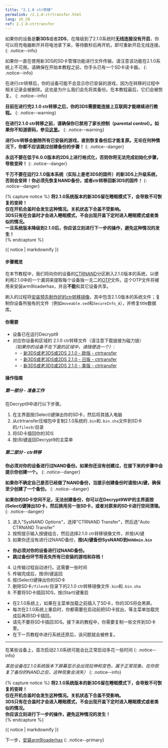 ```yaml
---
title: "2.1.0 ctr转移"
permalink: /2.1.0-ctrtransfer.html
lang: zh_CN
ref: 2.1.0-ctrtransfer
---
```


如果你的设备是**新3DS**或者**2DS**，在降级到了2.1.0系统时**无线连接没有开启**，你可以将充电器断开并将电池拿下来，等待数秒后再开机，即可重新开启无线连接。
{: .notice--info}

如果你一直在使用新3DS的SD卡管理功能进行文件传输，请注意该功能在2.1.0系统上不可用。请确保在开始本教程之前，你手头已有一个SD卡读卡器。
{: .notice--info}

在进行ctr转移后，你的设备可能不会显示你已安装的游戏，因为在转移的过程中相关记录会被删除。这也是为什么我们会先将其备份。在本教程最后，它们会被恢复。
{: .notice--info}

**目前在进行完2.1.0 ctr转移之后，你的3DS需要能连接上互联网才能继续进行教程。**
{: .notice--warning}

**在进行2.1.0 ctr转移之前，请确保你已禁用了家长控制（parental control）。如果你不知道密码，参见[这里](https://mkey.salthax.org/)。**
{: .notice--warning}

**进行ctr转移会删除所有已安装的游戏，直到恢复备份后才能复原。无论在何种情况下，你都不应该跳过创建备份的步骤！**
{: .notice--danger}

**永远不要在低于6.0.0版本的2DS上进行格式化，否则你将无法完成初始化步骤，导致变砖！**
{: .notice--danger}

**千万不要在运行2.1.0版本系统（实际上是老3DS的固件）的新3DS上升级系统，否则会变砖！你必须先恢复NAND备份，或者ctr转移回新3DS的固件！**
{: .notice--danger}

{% capture notice %}
**将2.1.0系统版本的新3DS留在睡眠模式下，会导致不可恢复的变砖！**   
**仅在开机合盖时会发生这种情况。关机状态下合盖不受影响。**   
**3DS只有在合盖时才会进入睡眠模式，不会出现开盖下定时进入睡眠模式或者类似的情况。**   
**一旦系统版本降级到2.1.0后，你应该立刻进行下一步的操作，避免这种情况的发生！**   
{% endcapture %}

<div class="notice--danger">{{ notice | markdownify }}</div>

#### 步骤概览

在本节教程中，我们将向你的设备的[CTRNAND](https://www.3dbrew.org/wiki/Flash_Filesystem#CTR_partition)分区刷入2.1.0版本的系统，以便利用2.1.0中的一个漏洞来提取每个设备独一无二的[OTP](otp-info)文件。这个OTP文件将被用来安装arm9loaderhax，并且**不能**和其它设备共享。

刷入的过程将[安装预先制作好的ctr转移镜像](https://www.reddit.com/r/3dshacks/comments/4zhe4a/)，其中包含2.1.0版本的系统文件；复制你设备所独有的文件（例如`moveable.sed`和`SecureInfo_A`），并修复title数据库。

#### 你需要

* 设备已在运行Decrypt9 
* 对应你设备和区域的 2.1.0 ctr转移文件（请注意下载链接为磁力链）     
*（如果你的设备不在下面的区域中，请随便选一个）*:
  +    <i class="fa fa-magnet" aria-hidden="true" title="这个下载链接是磁力链格式的。请使用BT种子客户端进行下载。"></i> - [新3DS或老3DS或2DS 2.1.0 - 欧版 - ctrtransfer](magnet:?xt=urn:btih:89acc9c1b488b8b38251de0ddf07975d6bd354a1&dn=2.1.0-4E%5Fctrtransfer%5Fo3ds.zip&tr=udp%3A%2F%2Ftracker.coppersurfer.tk%3A6969%2Fannounce&tr=udp%3A%2F%2Ftracker.opentrackr.org%3A1337%2Fannounce&tr=http%3A%2F%2Ftracker.opentrackr.org%3A1337%2Fannounce&tr=udp%3A%2F%2Fzer0day.ch%3A1337%2Fannounce&tr=udp%3A%2F%2Ftracker.leechers-paradise.org%3A6969%2Fannounce&tr=http%3A%2F%2Fexplodie.org%3A6969%2Fannounce&tr=udp%3A%2F%2Fexplodie.org%3A6969%2Fannounce&tr=udp%3A%2F%2F9.rarbg.com%3A2710%2Fannounce&tr=udp%3A%2F%2Fp4p.arenabg.com%3A1337%2Fannounce&tr=http%3A%2F%2Fp4p.arenabg.com%3A1337%2Fannounce&tr=udp%3A%2F%2Ftracker.aletorrenty.pl%3A2710%2Fannounce&tr=http%3A%2F%2Ftracker.aletorrenty.pl%3A2710%2Fannounce&tr=http%3A%2F%2Ftracker1.wasabii.com.tw%3A6969%2Fannounce&tr=http%3A%2F%2Ftracker.baravik.org%3A6970%2Fannounce&tr=http%3A%2F%2Ftracker.tfile.me%2Fannounce&tr=udp%3A%2F%2Ftorrent.gresille.org%3A80%2Fannounce&tr=http%3A%2F%2Ftorrent.gresille.org%2Fannounce&tr=udp%3A%2F%2Ftracker.yoshi210.com%3A6969%2Fannounce&tr=udp%3A%2F%2Ftracker.tiny-vps.com%3A6969%2Fannounce&tr=udp%3A%2F%2Ftracker.filetracker.pl%3A8089%2Fannounce)     
  +    <i class="fa fa-magnet" aria-hidden="true" title="这个下载链接是磁力链格式的。请使用BT种子客户端进行下载。"></i> - [新3DS或老3DS或2DS 2.1.0 - 日版 - ctrtransfer](magnet:?xt=urn:btih:3dbb9c9c85a33c6242f424dcbaebcacdd8a5912b&dn=2.1.0-4J%5Fctrtransfer%5Fo3ds.zip&tr=udp%3A%2F%2Ftracker.coppersurfer.tk%3A6969%2Fannounce&tr=udp%3A%2F%2Ftracker.opentrackr.org%3A1337%2Fannounce&tr=http%3A%2F%2Ftracker.opentrackr.org%3A1337%2Fannounce&tr=udp%3A%2F%2Fzer0day.ch%3A1337%2Fannounce&tr=udp%3A%2F%2Ftracker.leechers-paradise.org%3A6969%2Fannounce&tr=http%3A%2F%2Fexplodie.org%3A6969%2Fannounce&tr=udp%3A%2F%2Fexplodie.org%3A6969%2Fannounce&tr=udp%3A%2F%2F9.rarbg.com%3A2710%2Fannounce&tr=udp%3A%2F%2Fp4p.arenabg.com%3A1337%2Fannounce&tr=http%3A%2F%2Fp4p.arenabg.com%3A1337%2Fannounce&tr=udp%3A%2F%2Ftracker.aletorrenty.pl%3A2710%2Fannounce&tr=http%3A%2F%2Ftracker.aletorrenty.pl%3A2710%2Fannounce&tr=http%3A%2F%2Ftracker1.wasabii.com.tw%3A6969%2Fannounce&tr=http%3A%2F%2Ftracker.baravik.org%3A6970%2Fannounce&tr=http%3A%2F%2Ftracker.tfile.me%2Fannounce&tr=udp%3A%2F%2Ftorrent.gresille.org%3A80%2Fannounce&tr=http%3A%2F%2Ftorrent.gresille.org%2Fannounce&tr=udp%3A%2F%2Ftracker.yoshi210.com%3A6969%2Fannounce&tr=udp%3A%2F%2Ftracker.tiny-vps.com%3A6969%2Fannounce&tr=udp%3A%2F%2Ftracker.filetracker.pl%3A8089%2Fannounce)     
  +    <i class="fa fa-magnet" aria-hidden="true" title="这个下载链接是磁力链格式的。请使用BT种子客户端进行下载。"></i> - [新3DS或老3DS或2DS 2.1.0 - 美版 - ctrtransfer](magnet:?xt=urn:btih:1609ce9ee7b0ed9b6dea0b3e7cca4fc52dad6ff4&dn=2.1.0-4U%5Fctrtransfer%5Fo3ds.zip&tr=udp%3A%2F%2Ftracker.coppersurfer.tk%3A6969%2Fannounce&tr=udp%3A%2F%2Ftracker.opentrackr.org%3A1337%2Fannounce&tr=http%3A%2F%2Ftracker.opentrackr.org%3A1337%2Fannounce&tr=udp%3A%2F%2Fzer0day.ch%3A1337%2Fannounce&tr=udp%3A%2F%2Ftracker.leechers-paradise.org%3A6969%2Fannounce&tr=http%3A%2F%2Fexplodie.org%3A6969%2Fannounce&tr=udp%3A%2F%2Fexplodie.org%3A6969%2Fannounce&tr=udp%3A%2F%2F9.rarbg.com%3A2710%2Fannounce&tr=udp%3A%2F%2Fp4p.arenabg.com%3A1337%2Fannounce&tr=http%3A%2F%2Fp4p.arenabg.com%3A1337%2Fannounce&tr=udp%3A%2F%2Ftracker.aletorrenty.pl%3A2710%2Fannounce&tr=http%3A%2F%2Ftracker.aletorrenty.pl%3A2710%2Fannounce&tr=http%3A%2F%2Ftracker1.wasabii.com.tw%3A6969%2Fannounce&tr=http%3A%2F%2Ftracker.baravik.org%3A6970%2Fannounce&tr=http%3A%2F%2Ftracker.tfile.me%2Fannounce&tr=udp%3A%2F%2Ftorrent.gresille.org%3A80%2Fannounce&tr=http%3A%2F%2Ftorrent.gresille.org%2Fannounce&tr=udp%3A%2F%2Ftracker.yoshi210.com%3A6969%2Fannounce&tr=udp%3A%2F%2Ftracker.tiny-vps.com%3A6969%2Fannounce&tr=udp%3A%2F%2Ftracker.filetracker.pl%3A8089%2Fannounce)

#### 操作指南

##### 第一部分 - 准备工作

在Decrypt9中进行以下步骤。

1. 在主界面按(Select)键弹出你的SD卡，然后将其插入电脑
2. 从ctrtransfer压缩包中复制2.1.0系统的`.bin`和`.bin.sha`文件到SD卡的`/files9/`目录
3. 将SD卡插回你的3DS
4. 按(B)键返回Decrypt9的主菜单

##### 第二部分 - ctr转移
**你必须对你的设备进行过NAND备份。如果你还没有创建过，在接下来的步骤中会提示你创建一个。**
{: .notice--danger}

**如果你不确定自己是否已经做了NAND备份，当提示创建备份时请按(A)键，确保至少创建了一个备份。**
{: .notice--danger}

**如果你的SD卡空间不足，无法创建备份，你可以在Decrypt9WIP的主界面按(Select)键弹出SD卡，然后换用另一张SD卡，或者对原来的SD卡进行空间清理。**
{: .notice--danger}

1. 进入"SysNAND Options"，选择"CTRNAND Transfer"，然后选"Auto CTRNAND Transfer"
2. 按照提示输入按键组合，然后选择2.1.0 ctr转移镜像文件，并按(A)键
3. 如果你还没有进行过NAND备份，**按(A)键备份SysNAND到`NANDmin.bin`**
  + **你必须对你的设备进行过NAND备份。**
  + **跳过备份环节将丢失所有已安装的游戏和存档！**
4. 让传输过程自动进行。这需要一些时间
5. 传输完成后，按(B)键返回
6. 按(Select)键弹出你的SD卡
7. 删除SD卡`/files9/`目录下的2.1.0 ctr转移镜像文件`.bin`和`.bin.sha`
8. 不要将SD卡插回3DS，按(Start)键重启
  + 在2.1.0系统上，如果在主菜单加载之前插入了SD卡，你的3DS将会黑屏。
  + 每次在2.1.0系统上重启时，你都需要在启动前把SD卡拔出，等主菜单加载完成后再将SD卡插回。
  + 请先不要将SD卡插回3DS。接下来的教程中，你需要复制一些文件到SD卡里。
  + 在下一页教程中进行系统还原后，该问题就会被修复。

___

在某些设备上，首次启动2.1.0系统可能会比正常启动多花一些时间
{: .notice--info}

*某些设备在2.1.0系统版本下屏幕显示会出现拉伸和变色，属于正常现象。在你恢复了备份的NAND之后，这种现象会消失）*
{: .notice--info}

{% capture notice %}
**将2.1.0系统版本的新3DS留在睡眠模式下，会导致不可恢复的变砖！**   
**仅在开机合盖时会发生这种情况。关机状态下合盖不受影响。**   
**3DS只有在合盖时才会进入睡眠模式，不会出现开盖下定时进入睡眠模式或者类似的情况。**   
**你应该立刻进行下一步的操作，避免这种情况的发生！**   
{% endcapture %}

<div class="notice--danger">{{ notice | markdownify }}</div>

下一步，[安装arm9loaderhax](installing-arm9loaderhax)
{: .notice--primary}
